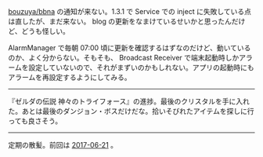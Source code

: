 [bouzuya/bbna][] の通知が来ない。1.3.1 で Service での inject に失敗している点は直したが、まだ来ない。 blog の更新をなまけているせいかと思ったんだけど、どうも怪しい。

AlarmManager で毎朝 07:00 頃に更新を確認するはずなのだけど、動いているのか、よく分からない。そもそも、 Broadcast Receiver で端末起動時しかアラームを設定していないので、それがまずいのかもしれない。アプリの起動時にもアラームを再設定するようにしてみる。

-----

『ゼルダの伝説 神々のトライフォース』の進捗。最後のクリスタルを手に入れた。あとは最後のダンジョン・ボスだけだな。拾いそびれたアイテムを探しに行っても良さそう。

-----

定期の散髪。前回は [2017-06-21][] 。

[bouzuya/bbna]: https://github.com/bouzuya/bbna
[2017-06-21]: https://blog.bouzuya.net/2017/06/21/
